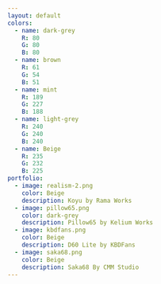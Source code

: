 ```yaml
---
layout: default
colors:
  - name: dark-grey
    R: 80
    G: 80
    B: 80
  - name: brown
    R: 61
    G: 54
    B: 51
  - name: mint
    R: 189
    G: 227 
    B: 188
  - name: light-grey
    R: 240
    G: 240
    B: 240
  - name: Beige
    R: 235
    G: 232
    B: 225
portfolio:
  - image: realism-2.png
    color: Beige
    description: Koyu by Rama Works
  - image: pillow65.png
    color: dark-grey 
    description: Pillow65 by Kelium Works
  - image: kbdfans.png
    color: Beige
    description: D60 Lite by KBDFans
  - image: saka68.png
    color: Beige
    description: Saka68 By CMM Studio
---
```


